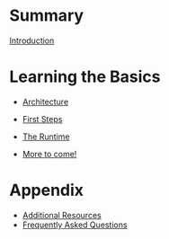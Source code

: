 # Summary

[Introduction](README.md)

# Learning the Basics

- [Architecture](architecture.md)
- [First Steps](first-steps.md)
- [The Runtime](the-runtime.md)

- [More to come!]()

<!--
- [Layout]()
- [Styling]()
- [Concurrency]()

# Scaling Applications
- [Structure]()
- [State]()
- [Laziness]()

# Extending the Runtime
- [Widgets]()
- [Subscriptions]()
- [Themes]()
- [Shells]()
- [Renderers]()
-->

# Appendix

- [Additional Resources](additional-resources.md)
- [Frequently Asked Questions](faq.md)
